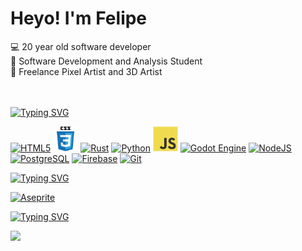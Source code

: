 <h1>Heyo! I'm Felipe</h1>
💻 20 year old software developer<br>
📖 Software Development and Analysis Student<br>
💼 Freelance Pixel Artist and 3D Artist<br>
<br>
<br>

[![Typing SVG](https://readme-typing-svg.demolab.com/?lines=Technologies&color=FFFFFF&repeat=false&vCenter=true&height=25)](https://git.io/typing-svg)
<p>
  <!-- HTML -->
  <a href="https://www.w3.org/html/" target="_blank" rel="noreferrer"><img src="https://upload.wikimedia.org/wikipedia/commons/thumb/6/61/HTML5_logo_and_wordmark.svg/512px-HTML5_logo_and_wordmark.svg.png" alt="HTML5" width="40" height="40"/></a>
  <!-- CSS -->
  <a href="https://www.w3schools.com/css/" target="_blank" rel="noreferrer"><img src="https://raw.githubusercontent.com/devicons/devicon/master/icons/css3/css3-original-wordmark.svg" alt="CSS3" width="40" height="40"/></a>
  <!-- Rust -->
  <a href="https://www.rust-lang.org/" target="_blank" rel="noreferrer"><img src="https://icons.veryicon.com/png/o/business/vscode-program-item-icon/rust-1.png" alt="Rust" width="40" height="40"/></a>
  <!-- Python -->
  <a href="https://developer.mozilla.org/en-US/docs/Web/JavaScript" target="_blank" rel="noreferrer"><img src="https://s3.dualstack.us-east-2.amazonaws.com/pythondotorg-assets/media/files/python-logo-only.svg" alt="Python" height="40"/></a>
  <!-- JavaScript -->
  <a href="https://developer.mozilla.org/en-US/docs/Web/JavaScript" target="_blank" rel="noreferrer"><img src="https://raw.githubusercontent.com/devicons/devicon/master/icons/javascript/javascript-original.svg" alt="JavaScript" width="40" height="40"/></a>
  <!-- Godot -->
  <a href="https://godotengine.org/" target="_blank" rel="noreferrer"><img src="https://godotengine.org/assets/press/icon_color.svg" alt="Godot Engine" width="40" height="40"/></a>
  <!-- NodeJS -->
  <a href="https://nodejs.org/en" target="_blank" rel="noreferrer"><img src="https://nodejs.org/static/logos/jsIconGreen.svg" alt="NodeJS" height="40"/></a>
  <!-- PostgreSQL -->
  <a href="https://www.postgresql.org/" target="_blank" rel="noreferrer"><img src="https://wiki.postgresql.org/images/a/a4/PostgreSQL_logo.3colors.svg" alt="PostgreSQL" height="40"/></a>
  <!-- Firebase -->
  <a href="https://firebase.google.com/?hl=pt-br" target="_blank" rel="noreferrer"><img src="https://brandlogos.net/wp-content/uploads/2025/03/firebase_icon-logo_brandlogos.net_tcvck.png" alt="Firebase" height="40"/></a>
  <!-- Git -->
  <a href="https://git-scm.com/" target="_blank" rel="noreferrer"><img src="https://git-scm.com/images/logos/downloads/Git-Icon-1788C.svg" alt="Git" height="40"/></a>
</p>

[![Typing SVG](https://readme-typing-svg.demolab.com/?lines=Softwares&color=FFFFFF&repeat=false&vCenter=true&height=25)](https://git.io/typing-svg)
<!-- Aseprite -->
<a href="https://www.aseprite.org/" target="_blank" rel="noreferrer"><img src="https://upload.wikimedia.org/wikipedia/commons/archive/6/69/20231108190719%21Logo_Aseprite.svg" alt="Aseprite" width="40" height="40"/></a>

[![Typing SVG](https://readme-typing-svg.demolab.com/?lines=Where+to+find+me&color=FFFFFF&repeat=false&vCenter=true&height=25)](https://git.io/typing-svg)

<a href="https://felipebdc.itch.io/" target="_blank" width="100%">
  <img style="height: 3ch" src="https://static.wikia.nocookie.net/logopedia/images/0/01/Itch_io.svg/revision/latest?cb=20220421190013">
</a>


